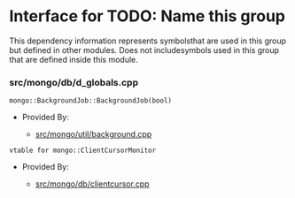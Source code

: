 
# Interface for TODO: Name this group
This dependency information represents symbolsthat are used in this group but defined in other modules.  Does not includesymbols used in this group that are defined inside this module.

### src/mongo/db/d\_globals.cpp

<div></div>

    mongo::BackgroundJob::BackgroundJob(bool)

- Provided By:

    - [src/mongo/util/background.cpp](../../../utilities/utilities)

<div></div>

    vtable for mongo::ClientCursorMonitor

- Provided By:

    - [src/mongo/db/clientcursor.cpp](../../../queries/client\_and\_operation\_tracking)

